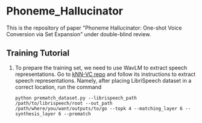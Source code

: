 # Phoneme_Hallucinator
This is the repository of paper "Phoneme Hallucinator: One-shot Voice Conversion via Set Expansion" under double-blind review.

## Training Tutorial
1. To prepare the training set, we need to use WavLM to extract speech representations. Go to [kNN-VC repo](https://github.com/bshall/knn-vc) and follow its instructions to extract speech representations. Namely, after placing LibriSpeech dataset in a correct location, run the command

   `python prematch_dataset.py --librispeech_path /path/to/librispeech/root --out_path /path/where/you/want/outputs/to/go --topk 4 --matching_layer 6 --synthesis_layer 6 --prematch`
